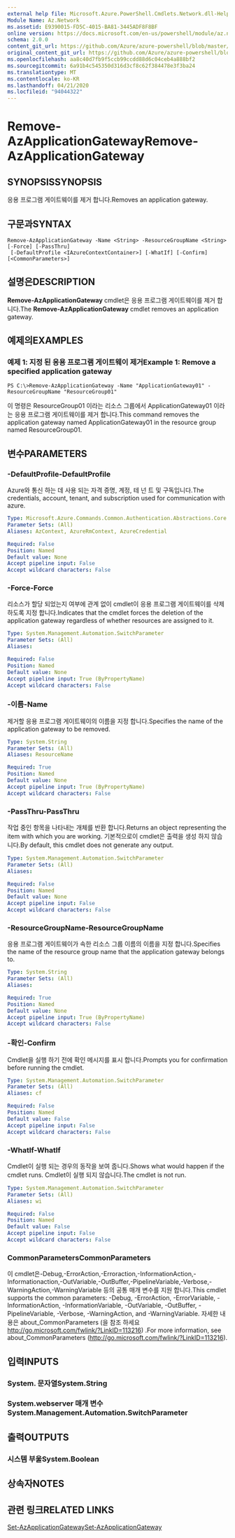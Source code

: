 ```yaml
---
external help file: Microsoft.Azure.PowerShell.Cmdlets.Network.dll-Help.xml
Module Name: Az.Network
ms.assetid: E9390015-FD5C-4015-BA81-3445ADF8F8BF
online version: https://docs.microsoft.com/en-us/powershell/module/az.network/remove-azapplicationgateway
schema: 2.0.0
content_git_url: https://github.com/Azure/azure-powershell/blob/master/src/Network/Network/help/Remove-AzApplicationGateway.md
original_content_git_url: https://github.com/Azure/azure-powershell/blob/master/src/Network/Network/help/Remove-AzApplicationGateway.md
ms.openlocfilehash: aa8c40d7fb9f5ccb99ccdd88d6c04ceb4a888bf2
ms.sourcegitcommit: 6a91b4c545350d316d3cf8c62f384478e3f3ba24
ms.translationtype: MT
ms.contentlocale: ko-KR
ms.lasthandoff: 04/21/2020
ms.locfileid: "94044322"
---
```

# <span data-ttu-id="2965d-101">Remove-AzApplicationGateway</span><span class="sxs-lookup"><span data-stu-id="2965d-101">Remove-AzApplicationGateway</span></span>

## <span data-ttu-id="2965d-102">SYNOPSIS</span><span class="sxs-lookup"><span data-stu-id="2965d-102">SYNOPSIS</span></span>
<span data-ttu-id="2965d-103">응용 프로그램 게이트웨이를 제거 합니다.</span><span class="sxs-lookup"><span data-stu-id="2965d-103">Removes an application gateway.</span></span>

## <span data-ttu-id="2965d-104">구문과</span><span class="sxs-lookup"><span data-stu-id="2965d-104">SYNTAX</span></span>

```
Remove-AzApplicationGateway -Name <String> -ResourceGroupName <String> [-Force] [-PassThru]
 [-DefaultProfile <IAzureContextContainer>] [-WhatIf] [-Confirm] [<CommonParameters>]
```

## <span data-ttu-id="2965d-105">설명은</span><span class="sxs-lookup"><span data-stu-id="2965d-105">DESCRIPTION</span></span>
<span data-ttu-id="2965d-106">**Remove-AzApplicationGateway** cmdlet은 응용 프로그램 게이트웨이를 제거 합니다.</span><span class="sxs-lookup"><span data-stu-id="2965d-106">The **Remove-AzApplicationGateway** cmdlet removes an application gateway.</span></span>

## <span data-ttu-id="2965d-107">예제의</span><span class="sxs-lookup"><span data-stu-id="2965d-107">EXAMPLES</span></span>

### <span data-ttu-id="2965d-108">예제 1: 지정 된 응용 프로그램 게이트웨이 제거</span><span class="sxs-lookup"><span data-stu-id="2965d-108">Example 1: Remove a specified application gateway</span></span>
```
PS C:\>Remove-AzApplicationGateway -Name "ApplicationGateway01" -ResourceGroupName "ResourceGroup01"
```

<span data-ttu-id="2965d-109">이 명령은 ResourceGroup01 이라는 리소스 그룹에서 ApplicationGateway01 이라는 응용 프로그램 게이트웨이를 제거 합니다.</span><span class="sxs-lookup"><span data-stu-id="2965d-109">This command removes the application gateway named ApplicationGateway01 in the resource group named ResourceGroup01.</span></span>

## <span data-ttu-id="2965d-110">변수</span><span class="sxs-lookup"><span data-stu-id="2965d-110">PARAMETERS</span></span>

### <span data-ttu-id="2965d-111">-DefaultProfile</span><span class="sxs-lookup"><span data-stu-id="2965d-111">-DefaultProfile</span></span>
<span data-ttu-id="2965d-112">Azure와 통신 하는 데 사용 되는 자격 증명, 계정, 테 넌 트 및 구독입니다.</span><span class="sxs-lookup"><span data-stu-id="2965d-112">The credentials, account, tenant, and subscription used for communication with azure.</span></span>

```yaml
Type: Microsoft.Azure.Commands.Common.Authentication.Abstractions.Core.IAzureContextContainer
Parameter Sets: (All)
Aliases: AzContext, AzureRmContext, AzureCredential

Required: False
Position: Named
Default value: None
Accept pipeline input: False
Accept wildcard characters: False
```

### <span data-ttu-id="2965d-113">-Force</span><span class="sxs-lookup"><span data-stu-id="2965d-113">-Force</span></span>
<span data-ttu-id="2965d-114">리소스가 할당 되었는지 여부에 관계 없이 cmdlet이 응용 프로그램 게이트웨이를 삭제 하도록 지정 합니다.</span><span class="sxs-lookup"><span data-stu-id="2965d-114">Indicates that the cmdlet forces the deletion of the application gateway regardless of whether resources are assigned to it.</span></span>

```yaml
Type: System.Management.Automation.SwitchParameter
Parameter Sets: (All)
Aliases:

Required: False
Position: Named
Default value: None
Accept pipeline input: True (ByPropertyName)
Accept wildcard characters: False
```

### <span data-ttu-id="2965d-115">-이름</span><span class="sxs-lookup"><span data-stu-id="2965d-115">-Name</span></span>
<span data-ttu-id="2965d-116">제거할 응용 프로그램 게이트웨이의 이름을 지정 합니다.</span><span class="sxs-lookup"><span data-stu-id="2965d-116">Specifies the name of the application gateway to be removed.</span></span>

```yaml
Type: System.String
Parameter Sets: (All)
Aliases: ResourceName

Required: True
Position: Named
Default value: None
Accept pipeline input: True (ByPropertyName)
Accept wildcard characters: False
```

### <span data-ttu-id="2965d-117">-PassThru</span><span class="sxs-lookup"><span data-stu-id="2965d-117">-PassThru</span></span>
<span data-ttu-id="2965d-118">작업 중인 항목을 나타내는 개체를 반환 합니다.</span><span class="sxs-lookup"><span data-stu-id="2965d-118">Returns an object representing the item with which you are working.</span></span>
<span data-ttu-id="2965d-119">기본적으로이 cmdlet은 출력을 생성 하지 않습니다.</span><span class="sxs-lookup"><span data-stu-id="2965d-119">By default, this cmdlet does not generate any output.</span></span>

```yaml
Type: System.Management.Automation.SwitchParameter
Parameter Sets: (All)
Aliases:

Required: False
Position: Named
Default value: None
Accept pipeline input: False
Accept wildcard characters: False
```

### <span data-ttu-id="2965d-120">-ResourceGroupName</span><span class="sxs-lookup"><span data-stu-id="2965d-120">-ResourceGroupName</span></span>
<span data-ttu-id="2965d-121">응용 프로그램 게이트웨이가 속한 리소스 그룹 이름의 이름을 지정 합니다.</span><span class="sxs-lookup"><span data-stu-id="2965d-121">Specifies the name of the resource group name that the application gateway belongs to.</span></span>

```yaml
Type: System.String
Parameter Sets: (All)
Aliases:

Required: True
Position: Named
Default value: None
Accept pipeline input: True (ByPropertyName)
Accept wildcard characters: False
```

### <span data-ttu-id="2965d-122">-확인</span><span class="sxs-lookup"><span data-stu-id="2965d-122">-Confirm</span></span>
<span data-ttu-id="2965d-123">Cmdlet을 실행 하기 전에 확인 메시지를 표시 합니다.</span><span class="sxs-lookup"><span data-stu-id="2965d-123">Prompts you for confirmation before running the cmdlet.</span></span>

```yaml
Type: System.Management.Automation.SwitchParameter
Parameter Sets: (All)
Aliases: cf

Required: False
Position: Named
Default value: False
Accept pipeline input: False
Accept wildcard characters: False
```

### <span data-ttu-id="2965d-124">-WhatIf</span><span class="sxs-lookup"><span data-stu-id="2965d-124">-WhatIf</span></span>
<span data-ttu-id="2965d-125">Cmdlet이 실행 되는 경우의 동작을 보여 줍니다.</span><span class="sxs-lookup"><span data-stu-id="2965d-125">Shows what would happen if the cmdlet runs.</span></span>
<span data-ttu-id="2965d-126">Cmdlet이 실행 되지 않습니다.</span><span class="sxs-lookup"><span data-stu-id="2965d-126">The cmdlet is not run.</span></span>

```yaml
Type: System.Management.Automation.SwitchParameter
Parameter Sets: (All)
Aliases: wi

Required: False
Position: Named
Default value: False
Accept pipeline input: False
Accept wildcard characters: False
```

### <span data-ttu-id="2965d-127">CommonParameters</span><span class="sxs-lookup"><span data-stu-id="2965d-127">CommonParameters</span></span>
<span data-ttu-id="2965d-128">이 cmdlet은-Debug,-ErrorAction,-Erroraction,-InformationAction,-Informationaction,-OutVariable,-OutBuffer,-PipelineVariable,-Verbose,-WarningAction,-WarningVariable 등의 공통 매개 변수를 지원 합니다.</span><span class="sxs-lookup"><span data-stu-id="2965d-128">This cmdlet supports the common parameters: -Debug, -ErrorAction, -ErrorVariable, -InformationAction, -InformationVariable, -OutVariable, -OutBuffer, -PipelineVariable, -Verbose, -WarningAction, and -WarningVariable.</span></span> <span data-ttu-id="2965d-129">자세한 내용은 about_CommonParameters (을 참조 하세요 http://go.microsoft.com/fwlink/?LinkID=113216) .</span><span class="sxs-lookup"><span data-stu-id="2965d-129">For more information, see about_CommonParameters (http://go.microsoft.com/fwlink/?LinkID=113216).</span></span>

## <span data-ttu-id="2965d-130">입력</span><span class="sxs-lookup"><span data-stu-id="2965d-130">INPUTS</span></span>

### <span data-ttu-id="2965d-131">System. 문자열</span><span class="sxs-lookup"><span data-stu-id="2965d-131">System.String</span></span>

### <span data-ttu-id="2965d-132">System.webserver 매개 변수</span><span class="sxs-lookup"><span data-stu-id="2965d-132">System.Management.Automation.SwitchParameter</span></span>

## <span data-ttu-id="2965d-133">출력</span><span class="sxs-lookup"><span data-stu-id="2965d-133">OUTPUTS</span></span>

### <span data-ttu-id="2965d-134">시스템 부울</span><span class="sxs-lookup"><span data-stu-id="2965d-134">System.Boolean</span></span>

## <span data-ttu-id="2965d-135">상속자</span><span class="sxs-lookup"><span data-stu-id="2965d-135">NOTES</span></span>

## <span data-ttu-id="2965d-136">관련 링크</span><span class="sxs-lookup"><span data-stu-id="2965d-136">RELATED LINKS</span></span>

[<span data-ttu-id="2965d-137">Set-AzApplicationGateway</span><span class="sxs-lookup"><span data-stu-id="2965d-137">Set-AzApplicationGateway</span></span>](./Set-AzApplicationGateway.md)


